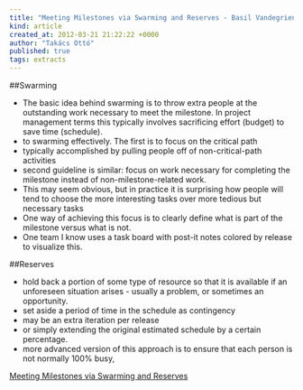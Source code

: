 ```yaml
---
title: "Meeting Milestones via Swarming and Reserves - Basil Vandegriend"
kind: article
created_at: 2012-03-21 21:22:22 +0000
author: "Takács Ottó"
published: true
tags: extracts
---
```

##Swarming

- The basic idea behind swarming is to throw extra people at the outstanding work necessary to meet the milestone. In project management terms this typically involves sacrificing effort (budget) to save time (schedule).
- to swarming effectively. The first is to focus on the critical path 
- typically accomplished by pulling people off of non-critical-path activities
- second guideline is similar: focus on work necessary for completing the milestone instead of non-milestone-related work.
- This may seem obvious, but in practice it is surprising how people will tend to choose the more interesting tasks over more tedious but necessary tasks
- One way of achieving this focus is to clearly define what is part of the milestone versus what is not.
- One team I know uses a task board with post-it notes colored by release to visualize this.

##Reserves

- hold back a portion of some type of resource so that it is available if an unforeseen situation arises - usually a problem, or sometimes an opportunity.
- set aside a period of time in the schedule as contingency
- may be an extra iteration per release
- or simply extending the original estimated schedule by a certain percentage.
- more advanced version of this approach is to ensure that each person is not normally 100% busy,

[Meeting Milestones via Swarming and Reserves](http://www.basilv.com/psd/blog/2012/meeting-milestones-via-swarming-and-reserves)

<div class='old-comments'></div>